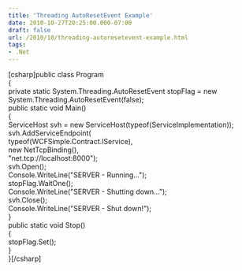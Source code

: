 ```yaml
---
title: 'Threading AutoResetEvent Example'
date: 2010-10-27T20:25:00.000-07:00
draft: false
url: /2010/10/threading-autoresetevent-example.html
tags: 
- .Net
---
```


\[csharp\]public class Program  
{  
private static System.Threading.AutoResetEvent stopFlag = new System.Threading.AutoResetEvent(false);  
public static void Main()  
{  
ServiceHost svh = new ServiceHost(typeof(ServiceImplementation));  
svh.AddServiceEndpoint(  
typeof(WCFSimple.Contract.IService),  
new NetTcpBinding(),  
"net.tcp://localhost:8000");  
svh.Open();  
Console.WriteLine("SERVER - Running...");  
stopFlag.WaitOne();  
Console.WriteLine("SERVER - Shutting down...");  
svh.Close();  
Console.WriteLine("SERVER - Shut down!");  
}  
public static void Stop()  
{  
stopFlag.Set();  
}  
}\[/csharp\]